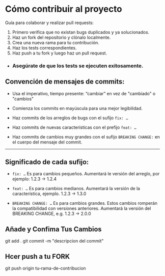 # Cómo contribuir al proyecto

Guía para colaborar y realizar pull requests:

1. Primero verifica que no existan bugs duplicados y ya solucionados.
2. Haz un fork del repositorio y clónalo localmente.
3. Crea una nueva rama para tu contribución.
4. Haz los tests correspondientes.
5. Haz push a tu fork y luego haz un pull request.

* ### Asegúrate de que los tests se ejecuten exitosamente.

## Convención de mensajes de commits:
  * Usa el imperativo, tiempo presente: “cambiar” en vez de "cambiado" o "cambios"

  * Comienza los commits en mayúscula para una mejor legibilidad.

  * Haz commits de los arreglos de bugs con el sufijo `fix: …`

  * Haz commits de nuevas características con el prefijo `feat: …`

  * Haz commits de cambios muy grandes con el sufijo `BREAKING CHANGE:` en el cuerpo del mensaje del commit.

  ---

## Significado de cada sufijo:

* `fix: …` Es para cambios pequeños. Aumentará le versión del arreglo, por  ejemplo: 1.2.3 → 1.2.4

* `feat: …` Es para cambios medianos. Aumentará la versión de la característica, ejemplo. 1.2.3 → 1.3.0

* `BREAKING CHANGE: …` Es para cambios grandes. Estos cambios romperán la compatibilidad con versiones anteriores. Aumentará la versión del BREAKING CHANGE, e.g. 1.2.3 → 2.0.0

## Añade y Confima Tus Cambios
git add .
git commit -m "descripcion del commit"

## Hcer push a tu FORK
git push origin tu-rama-de-contribucion